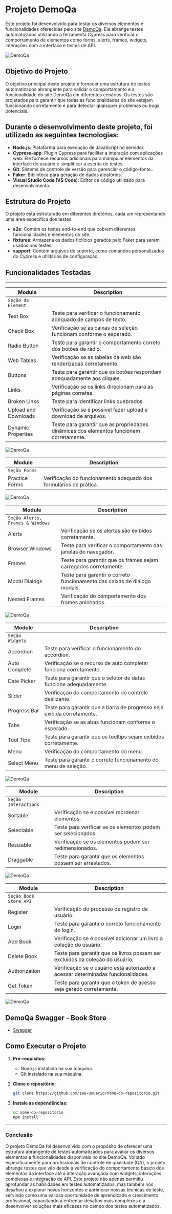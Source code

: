 # Projeto DemoQa

Este projeto foi desenvolvido para testar os diversos elementos e funcionalidades oferecidas pelo site [DemoQa](https://demoqa.com/). Ele abrange testes automatizados utilizando a ferramenta Cypress para verificar o comportamento de elementos como forms, alerts, frames, widgets, interações com a interface e testes de API.

![DemoQa](cypress\assets\demoqa.png)

## Objetivo do Projeto

O objetivo principal deste projeto é fornecer uma estrutura de testes automatizados abrangente para validar o comportamento e a funcionalidade do site DemoQa em diferentes cenários. Os testes são projetados para garantir que todas as funcionalidades do site estejam funcionando corretamente e para detectar quaisquer problemas ou bugs potenciais.

## Durante o desenvolvimento deste projeto, foi utilizado as seguintes tecnologias:

- **Node.js**: Plataforma para execução de JavaScript no servidor.
- **Cypress-app**: Plugin Cypress para facilitar a interação com aplicações web. Ele fornece recursos adicionais para manipular elementos da interface do usuário e simplificar a escrita de testes.
- **Git**: Sistema de controle de versão para gerenciar o código-fonte..
- **Faker**: Biblioteca para geração de dados aleatórios.
- **Visual Studio Code (VS Code)**: Editor de código utilizado para desenvolvimento.


## Estrutura do Projeto

O projeto está estruturado em diferentes diretórios, cada um representando uma área específica dos testes:

- **e2e**: Contém os testes end-to-end que cobrem diferentes funcionalidades e elementos do site.
- **fixtures**: Armazena os dados fictícios gerados pelo Faker para serem usados nos testes.
- **support**: Contém arquivos de suporte, como comandos personalizados do Cypress e utilitários de configuração.


## Funcionalidades Testadas

------
| Module | Description |
| ------ | ----------- |
| `Seção de Element` |
| Text Box | Teste para verificar o funcionamento adequado de campos de texto. |
| Check Box | Verificação se as caixas de seleção funcionam conforme o esperado. |
| Radio Button | Teste para garantir o comportamento correto dos botões de rádio. |
| Web Tables | Verificação se as tabelas da web são renderizadas corretamente. |
| Buttons | Teste para garantir que os botões respondam adequadamente aos cliques. |
| Links | Verificação se os links direcionam para as páginas corretas. |
| Broken Links | Teste para identificar links quebrados. |
| Upload and Downloads | Verificação se é possível fazer upload e download de arquivos. |
| Dynamic Properties | Teste para garantir que as propriedades dinâmicas dos elementos funcionem corretamente. |

![DemoQa](cypress\assets\secao-elements.png)

| Module | Description |
| ------ | ----------- |
| `Seção Forms` |
| Practice Forms | Verificação do funcionamento adequado dos formulários de prática.                           |

![DemoQa](cypress\assets\secao-forms.png)

| Module | Description |
| ------ | ----------- |
| `Seção Alerts, Frames & Windows` |
| Alerts | Verificação se os alertas são exibidos corretamente. |
| Browser Windows | Teste para verificar o comportamento das janelas do navegador. |
| Frames | Teste para garantir que os frames sejam carregados corretamente. |
| Modal Dialogs | Teste para garantir o correto funcionamento das caixas de diálogo modais.                    |
| Nested Frames | Verificação do comportamento dos frames aninhados. |

![DemoQa](cypress\assets\secao-alert.png)

| Module | Description |
| ------ | ----------- |
| `Seção Widgets` |
| Accordion | Teste para verificar o funcionamento do accordion. |
| Auto Complete | Verificação se o recurso de auto completar funciona corretamente. |
| Date Picker | Teste para garantir que o seletor de datas funcione adequadamente. |
| Slider | Verificação do comportamento do controle deslizante. |
| Progress Bar | Teste para garantir que a barra de progresso seja exibida corretamente.                       |
| Tabs | Verificação se as abas funcionam conforme o esperado. |
| Tool Tips | Teste para garantir que os tooltips sejam exibidos corretamente. |
| Menu | Verificação do comportamento do menu. |
| Select Menu | Teste para garantir o correto funcionamento do menu de seleção. |

![DemoQa](cypress\assets\secao-widgets.png)

| Module | Description |
| ------ | ----------- |
| `Seção Interactions` |
| Sortable | Verificação se é possível reordenar elementos. |
| Selectable | Teste para verificar se os elementos podem ser selecionados.                                    |
| Resizable | Verificação se os elementos podem ser redimensionados. |
| Draggable | Teste para garantir que os elementos possam ser arrastados. |

![DemoQa](cypress\assets\secao-interaction.png)

| Module | Description |
| ------ | ----------- |
| `Seção Book Store API` |
| Register | Verificação do processo de registro de usuário. |
| Login | Teste para garantir o correto funcionamento do login. |
| Add Book | Verificação se é possível adicionar um livro à coleção do usuário. |
| Delete Book | Teste para garantir que os livros possam ser excluídos da coleção do usuário. |
| Authorization | Verificação se o usuário está autorizado a acessar determinadas funcionalidades.              |
| Get Token | Teste para garantir que o token de acesso seja gerado corretamente. |
![DemoQa](cypress\assets\secao-api.png)

## DemoQa Swagger - Book Store
- [Swagger](https://demoqa.com/swagger/#)


## Como Executar o Projeto

1. **Pré-requisitos:**
   - Node.js instalado na sua máquina.
   - Git instalado na sua máquina.

2. **Clone o repositório:**
   ```bash
   git clone https://github.com/seu-usuario/nome-do-repositorio.git

3. **Instale as dependências:**
    ```bash
    cd nome-do-repositorio
    npm install
----
### Conclusão

O projeto DemoQa foi desenvolvido com o propósito de oferecer uma estrutura abrangente de testes automatizados para avaliar os diversos elementos e funcionalidades disponíveis no site DemoQa. Voltado especificamente para profissionais de controle de qualidade (QA), o projeto abrange testes que vão desde a verificação do comportamento básico dos elementos da interface até a interação avançada com widgets, interações complexas e integração de API.
Este projeto não apenas permitiu aprofundar as habilidades em testes automatizados, mas também nos desafiou a explorar novos horizontes e aprimorar nossas técnicas de teste, servindo como uma valiosa oportunidade de aprendizado e crescimento profissional, capacitando a enfrentar desafios mais complexos e a desenvolver soluções mais eficazes no campo dos testes automatizados.